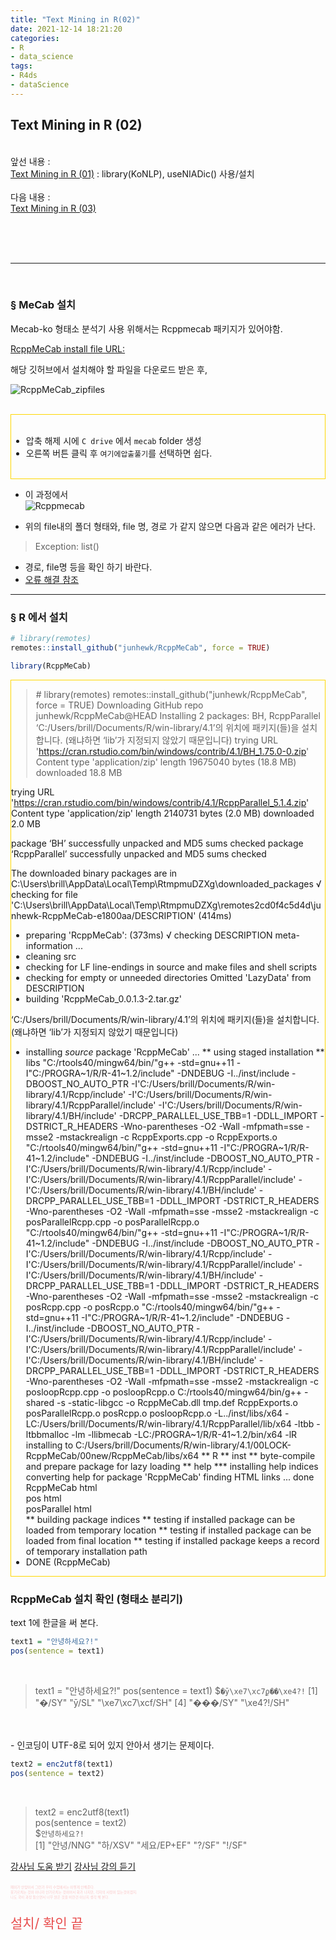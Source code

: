 ```yaml
---
title: "Text Mining in R(02)"
date: 2021-12-14 18:21:20
categories:
- R
- data_science
tags:
- R4ds
- dataScience
---
```


## Text Mining in R (02)

<br>앞선 내용 :
<br>[Text Mining in R (01)](https://yoonhwa-p.github.io/2021/12/14/R/textmining(01)/)
: library(KoNLP), useNIADic() 사용/설치 <br>
<br>다음 내용 :
<br>[Text Mining in R (03)]()
<br>

<br><br><br>

---
<br>

### § MeCab 설치

Mecab-ko 형태소 분석기 사용 위해서는 Rcppmecab 패키지가 있어야함.

[RcppMeCab install file URL:](https://github.com/junhewk/RcppMeCab/blob/master/README_kr.md)

해당 깃허브에서 설치해야 할 파일을 다운로드 받은 후, 

![RcppMeCab_zipfiles](/../../imeges/R_images/RcppMeCab_zipfiles.png)
<br><br>

<div style="border: 1px solid gold">
<br>

- 압축 해제 시에 `C drive` 에서 `mecab` folder 생성 
- 오른쪽 버튼 클릭 후  `여기에압출풀기`를 선택하면 쉽다. 

<br>
</div>


- 이 과정에서 <br>
![Rcppmecab](/../../imeges/R_images/Rcppmecab.png)

- 위의 file내의 폴더 형태와, file 명, 경로 가 같지 않으면 다음과 같은 에러가 난다. 


> Exception: 
list()

- 경로, file명 등을 확인 하기 바란다. 
- [오류 해결 참조](https://github.com/junhewk/RcppMeCab/issues/12)



---



### § R 에서 설치 

```R
# library(remotes)
remotes::install_github("junhewk/RcppMeCab", force = TRUE)

library(RcppMeCab)
```

<div style="border: 1px solid gold">

> \# library(remotes)
> remotes::install_github("junhewk/RcppMeCab", force = TRUE)
Downloading GitHub repo junhewk/RcppMeCab@HEAD
Installing 2 packages: BH, RcppParallel
‘C:/Users/brill/Documents/R/win-library/4.1’의 위치에 패키지(들)을 설치합니다.
(왜냐하면 ‘lib’가 지정되지 않았기 때문입니다)
trying URL 'https://cran.rstudio.com/bin/windows/contrib/4.1/BH_1.75.0-0.zip'
Content type 'application/zip' length 19675040 bytes (18.8 MB)
downloaded 18.8 MB

trying URL 'https://cran.rstudio.com/bin/windows/contrib/4.1/RcppParallel_5.1.4.zip'
Content type 'application/zip' length 2140731 bytes (2.0 MB)
downloaded 2.0 MB

package ‘BH’ successfully unpacked and MD5 sums checked
package ‘RcppParallel’ successfully unpacked and MD5 sums checked

The downloaded binary packages are in
	C:\Users\brill\AppData\Local\Temp\RtmpmuDZXg\downloaded_packages
√  checking for file 'C:\Users\brill\AppData\Local\Temp\RtmpmuDZXg\remotes2cd0f4c5d4d\junhewk-RcppMeCab-e1800aa/DESCRIPTION' (414ms)
-  preparing 'RcppMeCab': (373ms)
√  checking DESCRIPTION meta-information ...
-  cleaning src
-  checking for LF line-endings in source and make files and shell scripts
-  checking for empty or unneeded directories
   Omitted 'LazyData' from DESCRIPTION
-  building 'RcppMeCab_0.0.1.3-2.tar.gz'
   
‘C:/Users/brill/Documents/R/win-library/4.1’의 위치에 패키지(들)을 설치합니다.
(왜냐하면 ‘lib’가 지정되지 않았기 때문입니다)
* installing *source* package 'RcppMeCab' ...
** using staged installation
** libs
"C:/rtools40/mingw64/bin/"g++  -std=gnu++11 -I"C:/PROGRA~1/R/R-41~1.2/include" -DNDEBUG -I../inst/include -DBOOST_NO_AUTO_PTR -I'C:/Users/brill/Documents/R/win-library/4.1/Rcpp/include' -I'C:/Users/brill/Documents/R/win-library/4.1/RcppParallel/include' -I'C:/Users/brill/Documents/R/win-library/4.1/BH/include'     -DRCPP_PARALLEL_USE_TBB=1 -DDLL_IMPORT -DSTRICT_R_HEADERS -Wno-parentheses   -O2 -Wall  -mfpmath=sse -msse2 -mstackrealign  -c RcppExports.cpp -o RcppExports.o
"C:/rtools40/mingw64/bin/"g++  -std=gnu++11 -I"C:/PROGRA~1/R/R-41~1.2/include" -DNDEBUG -I../inst/include -DBOOST_NO_AUTO_PTR -I'C:/Users/brill/Documents/R/win-library/4.1/Rcpp/include' -I'C:/Users/brill/Documents/R/win-library/4.1/RcppParallel/include' -I'C:/Users/brill/Documents/R/win-library/4.1/BH/include'     -DRCPP_PARALLEL_USE_TBB=1 -DDLL_IMPORT -DSTRICT_R_HEADERS -Wno-parentheses   -O2 -Wall  -mfpmath=sse -msse2 -mstackrealign  -c posParallelRcpp.cpp -o posParallelRcpp.o
"C:/rtools40/mingw64/bin/"g++  -std=gnu++11 -I"C:/PROGRA~1/R/R-41~1.2/include" -DNDEBUG -I../inst/include -DBOOST_NO_AUTO_PTR -I'C:/Users/brill/Documents/R/win-library/4.1/Rcpp/include' -I'C:/Users/brill/Documents/R/win-library/4.1/RcppParallel/include' -I'C:/Users/brill/Documents/R/win-library/4.1/BH/include'     -DRCPP_PARALLEL_USE_TBB=1 -DDLL_IMPORT -DSTRICT_R_HEADERS -Wno-parentheses   -O2 -Wall  -mfpmath=sse -msse2 -mstackrealign  -c posRcpp.cpp -o posRcpp.o
"C:/rtools40/mingw64/bin/"g++  -std=gnu++11 -I"C:/PROGRA~1/R/R-41~1.2/include" -DNDEBUG -I../inst/include -DBOOST_NO_AUTO_PTR -I'C:/Users/brill/Documents/R/win-library/4.1/Rcpp/include' -I'C:/Users/brill/Documents/R/win-library/4.1/RcppParallel/include' -I'C:/Users/brill/Documents/R/win-library/4.1/BH/include'     -DRCPP_PARALLEL_USE_TBB=1 -DDLL_IMPORT -DSTRICT_R_HEADERS -Wno-parentheses   -O2 -Wall  -mfpmath=sse -msse2 -mstackrealign  -c posloopRcpp.cpp -o posloopRcpp.o
C:/rtools40/mingw64/bin/g++ -shared -s -static-libgcc -o RcppMeCab.dll tmp.def RcppExports.o posParallelRcpp.o posRcpp.o posloopRcpp.o -L../inst/libs/x64 -LC:/Users/brill/Documents/R/win-library/4.1/RcppParallel/lib/x64 -ltbb -ltbbmalloc -lm -llibmecab -LC:/PROGRA~1/R/R-41~1.2/bin/x64 -lR
installing to C:/Users/brill/Documents/R/win-library/4.1/00LOCK-RcppMeCab/00new/RcppMeCab/libs/x64
** R
** inst
** byte-compile and prepare package for lazy loading
** help
*** installing help indices
  converting help for package 'RcppMeCab'
    finding HTML links ... done
    RcppMeCab                               html  
    pos                                     html  
    posParallel                             html  
** building package indices
** testing if installed package can be loaded from temporary location
** testing if installed package can be loaded from final location
** testing if installed package keeps a record of temporary installation path
* DONE (RcppMeCab)

</div>


### RcppMeCab 설치 확인 (형태소 분리기)

text 1에 한글을 써 본다. 

```R
text1 = "안녕하세요?!"
pos(sentence = text1)
```
<br>

> text1 = "안녕하세요?!"
> pos(sentence = text1)
> $`�ȳ\xe7\xc7ϼ��\xe4?!`
> [1] "�/SY"           "ȳ/SL"            "\xe7\xc7\xcf/SH"
> [4] "���/SY"       "\xe4?!/SH"      

<br>
<br>
- 인코딩이 UTF-8로 되어 있지 안아서 생기는 문제이다. 

```R
text2 = enc2utf8(text1)
pos(sentence = text2)
```
<br>

> text2 = enc2utf8(text1) <br>
> pos(sentence = text2) <br>
> $`안녕하세요?!` <br>
> [1] "안녕/NNG"   "하/XSV"     "세요/EP+EF" "?/SF"       "!/SF"    <br>


[강사님 도움 받기](https://dschloe.github.io/r/newpkgs/rcppmecab_install/)
[강사님 강의 듣기 ](https://www.udemy.com/course/beginner_with_r/?ranMID=39197&ranEAID=je6NUbpObpQ&ranSiteID=je6NUbpObpQ-KP3qadbY6_OuEVyg83bGDg&LSNPUBID=je6NUbpObpQ&utm_source=aff-campaign&utm_medium=udemyads)


<p style="color:#F9C5C5;font-size:40%;">
<br> 페이가 안맞아서 그런가 우리 수업에서는 이렇게 안해준다.
<br> 못가르치는 것이 아니라 안가르치는 것이어서 화가 나지만, 각자의 사정이 있는것이겠지.
<br> 나도 국비 과정 들으면서 너무 많은 것을 바란건 아닌지 생각 해 본다. 
<br>
</p>

<p style="color:#E84D4D;font-size:150%;">
설치/  확인 끝 
</p>